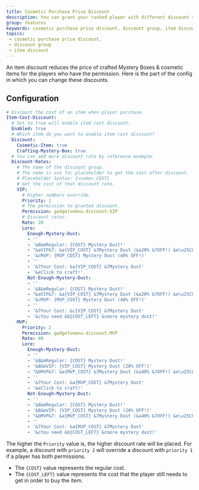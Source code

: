 ```yaml
---
title: Cosmetic Purchase Price Discount
description: You can grant your ranked player with different discount rate when purchase cosmetic item and craft Mystery Box.
group: features
keywords: cosmetic purchase price discount, discount group, item discount
topics:
 - cosmetic purchase price discount, 
 - discount group
 - item discount
---
```


An item discount reduces the price of crafted Mystery Boxes & cosmetic items for the players who have the permission.
Here is the part of the config in which you can change these discounts.

## Configuration
```yaml
# Discount the cost of an item when player purchase.
Item-Cost-Discount:
  # Set to true will enable item cost discount.
  Enabled: true
  # Which item do you want to enable item cost discount?
  Discount:
    Cosmetic-Item: true
    Crafting-Mystery-Box: true
  # You can add more discount rate by reference example.
  Discount-Rates:
    # The name of the discount group.
    # The name is use for placeholder to get the cost after discount.
    # Placeholder Syntax: {<name>_COST}
    # Get the cost of that discount rate.
    VIP:
      # Higher numbers override.
      Priority: 1
      # The permission to granted discount.
      Permission: gadgetsmenu.discount.VIP
      # Discount rates.
      Rate: 20
      Lore:
        Enough-Mystery-Dust:
        - ''
        - '&8&mRegular: {COST} Mystery Dust!'
        - "&aVIP&7: &a{VIP_COST} &7Mystery Dust (&a20% &7OFF!) &e\u25C0"
        - '&cMVP: {MVP_COST} Mystery Dust (40% OFF!)'
        - ''
        - '&7Your Cost: &a{VIP_COST} &7Mystery Dust'
        - '&eClick to craft!'
        Not-Enough-Mystery-Dust:
        - ''
        - '&8&mRegular: {COST} Mystery Dust!'
        - "&aVIP&7: &a{VIP_COST} &7Mystery Dust (&a20% &7OFF!) &e\u25C0"
        - '&cMVP: {MVP_COST} Mystery Dust (40% OFF!)'
        - ''
        - '&7Your Cost: &c{VIP_COST} &7Mystery Dust'
        - '&cYou need &b{COST_LEFT} &cmore mystery dust!'
    MVP:
      Priority: 2
      Permission: gadgetsmenu.discount.MVP
      Rate: 40
      Lore:
        Enough-Mystery-Dust:
        - ''
        - '&8&mRegular: {COST} Mystery Dust!'
        - '&8&mVIP: {VIP_COST} Mystery Dust (20% OFF!)'
        - "&bMVP&7: &a{MVP_COST} &7Mystery Dust (&a40% &7OFF!) &e\u25C0"
        - ''
        - '&7Your Cost: &a{MVP_COST} &7Mystery Dust'
        - '&eClick to craft!'
        Not-Enough-Mystery-Dust:
        - ''
        - '&8&mRegular: {COST} Mystery Dust!'
        - '&8&mVIP: {VIP_COST} Mystery Dust (20% OFF!)'
        - "&bMVP&7: &a{MVP_COST} &7Mystery Dust (&a40% &7OFF!) &e\u25C0"
        - ''
        - '&7Your Cost: &a{MVP_COST} &7Mystery Dust'
        - '&cYou need &b{COST_LEFT} &cmore mystery dust!'
```

The higher the `Priority` value is, the higher discount rate will be placed. For example, a discount with `priority 2` will override a discount with `priority 1` if a player has both permissions.

- The `{COST}` value represents the regular cost.
- The `{COST_LEFT}` value represents the cost that the player still needs to get in order to buy the item.